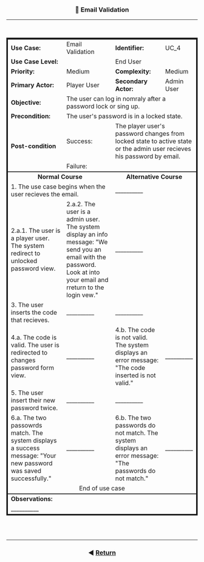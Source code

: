 <style>.bolded{font-weight:bold;}table{border:4px solid;}</style>

<h3 align=center>📌 Email Validation</h3>
<hr>
<br>

<table>
    <thead">
        <tr>
            <td class="bolded">Use Case:</strong></td>
            <td>Email Validation</td>
            <td class="bolded">Identifier:</strong></td>
            <td>UC_4</td>
        </tr>
        <tr>
            <td colspan="2" class="bolded">Use Case Level:</strong></td>
            <td colspan="2">End User</td>
        </tr>
        <tr>
            <td class="bolded">Priority:</strong></td>
            <td>Medium</td>
            <td class="bolded">Complexity:</strong></td>
            <td>Medium</td>
        </tr>
        <tr>
            <td class="bolded">Primary Actor:</strong></td>
            <td>Player User</td>
            <td class="bolded">Secondary Actor:</strong></td>
            <td>Admin User</td>
        </tr>
        <tr>
            <td class="bolded">Objective:</strong></td>
            <td colspan="3">The user can log in nomraly after a password lock or sing up.</td>
        </tr>
        <tr>
            <td class="bolded">Precondition:</strong></td>
            <td colspan="3">The user's password is in a locked state.</td>
        </tr>
        <tr>
            <td rowspan="2" class="bolded">Post-condition</strong></td>
            <td colspan="1">Success:</td>
            <td colspan="3">The player user's password changes from locked state to active state or the admin user recieves his password by email.</td>
        </tr>
        <tr>
            <td colspan="1">Failure:</td>
            <td colspan="3"></td>
        </tr>
    </thead>
    <tbody style="border-bottom: 2px solid;border-top: 2px solid">
        <tr>
            <td align="center" colspan="2" class="bolded">Normal Course</strong></td>
            <td align="center" colspan="2" class="bolded">Alternative Course</strong></td>
        </tr>
        <tr>
            <td colspan="2">1. The use case begins when the user recieves the email.</td>
            <td colspan="2">__________</td>
        </tr>
        <tr>
            <td colspan="1">2.a.1. The user is a player user. The system redirect to unlocked password view.</td>
            <td colspan="1">2.a.2. The user is a admin user. The system display an info message: "We send you an email with the password. Look at into your email and rreturn to the login vew."</td>
            <td colspan="2">__________</td>
        </tr>
        <tr>
            <td colspan="1">3. The user inserts the code that recieves.</td>
            <td colspan="1">__________</td>
            <td colspan="2">__________</td>
        </tr>
        <tr>
            <td colspan="1">4.a. The code is valid. The user is redirected to changes password form view.</td>
            <td colspan="1">__________</td>
            <td colspan="1">4.b. The code is not valid. The system displays an error message: "The code inserted is not valid."</td>
            <td colspan="1">__________</td>
        </tr>
            <tr>
            <td colspan="1">5. The user insert their new password twice.</td>
            <td colspan="1">__________</td>
            <td colspan="2">__________</td>
        </tr>
        <tr>
            <td colspan="1">6.a. The two passowrds match. The system displays a success message: "Your new password was saved successfully."</td>
            <td colspan="1">__________</td>
            <td colspan="1">6.b. The two passwords do not match. The system displays an error message: "The passwords do not match."</td>
            <td colspan="1">__________</td>
        </tr>
        <tr>
            <td align="center" colspan="4">End of use case</td>
        </tr>
    </tbody>
    <tfoot>
        <tr>
            <td colspan="4" class="bolded">Observations:</strong></td>
        </tr>
        <tr>
            <td colspan="4">__________</td>
        </tr>
    </tfoot>
</table>

<br><br>

<footer align="center">
    <hr>

### ◀️ [Return](../../General_process_definition.md)

</footer>